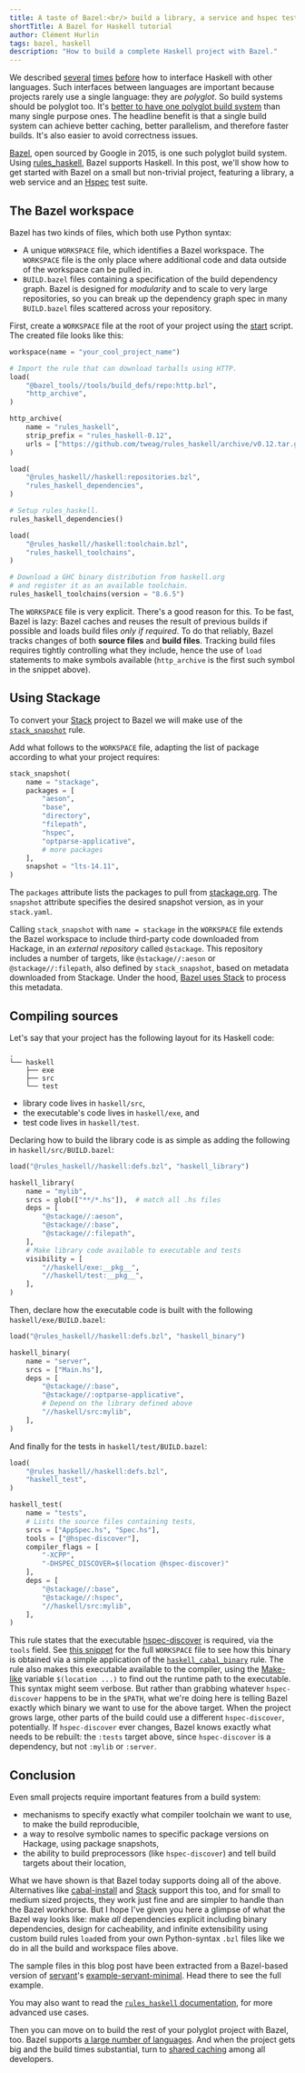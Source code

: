 ```yaml
---
title: A taste of Bazel:<br/> build a library, a service and hspec tests
shortTitle: A Bazel for Haskell tutorial
author: Clément Hurlin
tags: bazel, haskell
description: "How to build a complete Haskell project with Bazel."
---
```


We described [several][inline-java] [times][inline-js]
[before][inline-r] how to interface Haskell with other languages. Such
interfaces between languages are important because projects rarely use
a single language: they are _polyglot_. So build systems should be
polyglot too. It's [better to have one polyglot build
system][why-bazel] than many single purpose ones. The headline benefit
is that a single build system can achieve better caching, better
parallelism, and therefore faster builds. It's also easier to avoid
correctness issues.

[Bazel](https://bazel.build/), open sourced by Google in 2015, is one
such polyglot build system. Using [rules_haskell][rules_haskell],
Bazel supports Haskell. In this post, we'll show how to get started
with Bazel on a small but non-trivial project, featuring a library,
a web service and an [Hspec][hspec] test suite.

[inline-java]: https://www.tweag.io/posts/2017-08-17-inline-code.html
[inline-js]: https://www.tweag.io/posts/2019-05-09-inline-js.html
[inline-r]: https://www.tweag.io/posts/2015-09-08-programming-r-at-native-speed-in-haskell.html
[why-bazel]: https://www.tweag.io/posts/2018-02-28-bazel-haskell.html
[rules_haskell]: https://haskell.build
[hspec]: http://hspec.github.io/

## The Bazel workspace

Bazel has two kinds of files, which both use Python syntax:

* A unique `WORKSPACE` file, which identifies a Bazel workspace. The `WORKSPACE` file is the only
  place where additional code and data outside of the workspace can be pulled
  in.
* `BUILD.bazel` files containing a specification of the build
  dependency graph. Bazel is designed for *modularity* and to scale to
  very large repositories, so you can break up the dependency graph
  spec in many `BUILD.bazel` files scattered across your repository.

First, create a `WORKSPACE` file at the root of your project
using the [start][start] script. The created file looks like this:

```python
workspace(name = "your_cool_project_name")

# Import the rule that can download tarballs using HTTP.
load(
    "@bazel_tools//tools/build_defs/repo:http.bzl",
    "http_archive",
)

http_archive(
    name = "rules_haskell",
    strip_prefix = "rules_haskell-0.12",
    urls = ["https://github.com/tweag/rules_haskell/archive/v0.12.tar.gz"],
)

load(
    "@rules_haskell//haskell:repositories.bzl",
    "rules_haskell_dependencies",
)

# Setup rules_haskell.
rules_haskell_dependencies()

load(
    "@rules_haskell//haskell:toolchain.bzl",
    "rules_haskell_toolchains",
)

# Download a GHC binary distribution from haskell.org
# and register it as an available toolchain.
rules_haskell_toolchains(version = "8.6.5")
```

The `WORKSPACE` file is very explicit. There's a good reason for this.
To be fast, Bazel is lazy: Bazel caches and reuses the result of previous builds if possible
and loads build files _only if required_. To do that reliably,
Bazel tracks changes of both **source files** and **build files**. Tracking
build files requires tightly controlling what they include,
hence the use of `load` statements to make symbols available
(`http_archive` is the first such symbol in the snippet above).

[start]: https://rules-haskell.readthedocs.io/en/latest/haskell-use-cases.html#starting-a-new-project

## Using Stackage

To convert your [Stack][stack] project to Bazel we will make use of
the [`stack_snapshot`][stack_snapshot] rule.

[stack_snapshot]: https://release.api.haskell.build/haskell/cabal.html#stack_snapshot

Add what follows to the `WORKSPACE` file, adapting the list
of package according to what your project requires:

```python
stack_snapshot(
    name = "stackage",
    packages = [
        "aeson",
        "base",
        "directory",
        "filepath",
        "hspec",
        "optparse-applicative",
        # more packages
    ],
    snapshot = "lts-14.11",
)
```

The `packages` attribute lists the packages to pull from
[stackage.org](https://www.stackage.org). The `snapshot` attribute specifies the
desired snapshot version, as in your `stack.yaml`.

Calling `stack_snapshot` with `name = stackage` in the `WORKSPACE`
file extends the Bazel workspace to include third-party code
downloaded from Hackage, in an *external repository* called
`@stackage`. This repository includes a number of targets, like
`@stackage//:aeson` or `@stackage//:filepath`, also defined by
`stack_snapshot`, based on metadata downloaded from Stackage. Under
the hood, [Bazel uses Stack][bazel-stack-nix] to process this metadata.

[bazel-stack-nix]: https://www.tweag.io/posts/2019-10-09-bazel-cabal-stack.html

## Compiling sources

Let's say that your project has the following layout for its
Haskell code:

```plain
.
└── haskell
    ├── exe
    ├── src
    └── test
```

* library code lives in `haskell/src`,
* the executable's code lives in `haskell/exe`, and
* test code lives in `haskell/test`.

Declaring how to build the library code is as simple as adding
the following in `haskell/src/BUILD.bazel`:

```python
load("@rules_haskell//haskell:defs.bzl", "haskell_library")

haskell_library(
    name = "mylib",
    srcs = glob(["**/*.hs"]),  # match all .hs files
    deps = [
        "@stackage//:aeson",
        "@stackage//:base",
        "@stackage//:filepath",
    ],
    # Make library code available to executable and tests
    visibility = [
        "//haskell/exe:__pkg__",
        "//haskell/test:__pkg__",
    ],
)
```

Then, declare how the executable code is built with the
following `haskell/exe/BUILD.bazel`:

```python
load("@rules_haskell//haskell:defs.bzl", "haskell_binary")

haskell_binary(
    name = "server",
    srcs = ["Main.hs"],
    deps = [
        "@stackage//:base",
        "@stackage//:optparse-applicative",
        # Depend on the library defined above
        "//haskell/src:mylib",
    ],
)
```

And finally for the tests in `haskell/test/BUILD.bazel`:

```python
load(
    "@rules_haskell//haskell:defs.bzl",
    "haskell_test",
)

haskell_test(
    name = "tests",
    # Lists the source files containing tests,
    srcs = ["AppSpec.hs", "Spec.hs"],
    tools = ["@hspec-discover"],
    compiler_flags = [
        "-XCPP",
        "-DHSPEC_DISCOVER=$(location @hspec-discover)"
    ],
    deps = [
        "@stackage//:base",
        "@stackage//:hspec",
        "//haskell/src:mylib",
    ],
)
```

This rule states that the executable
[hspec-discover](http://hspec.github.io/hspec-discover.html) is required, via
the `tools` field. See [this
snippet](https://github.com/aherrmann/stack_snapshot_example/blob/0db0b540583e3061ac2b7b154a60d726ef227311/WORKSPACE#L78-L105)
for the full `WORKSPACE` file to see how this binary is obtained via a simple
application of the
[`haskell_cabal_binary`](https://release.api.haskell.build/haskell/cabal.html#stack_snapshot#haskell_cabal_binary)
rule. The rule also makes this executable available to the compiler, using the
[Make-like](https://docs.bazel.build/versions/master/be/make-variables.html)
variable `$(location ...)` to find out the runtime path to the executable.
This syntax might seem verbose. But rather than grabbing whatever
`hspec-discover` happens to be in the `$PATH`, what we're doing here
is telling Bazel exactly which binary we want to use for the above
target. When the project grows large, other parts of the build could
use a different `hspec-discover`, potentially. If `hspec-discover`
ever changes, Bazel knows exactly what needs to be rebuilt: the
`:tests` target above, since `hspec-discover` is a dependency,
but not `:mylib` or `:server`.

## Conclusion

Even small projects require important features from a build system:

* mechanisms to specify exactly what compiler toolchain we want to
  use, to make the build reproducible,
* a way to resolve symbolic names to specific package versions on
  Hackage, using package snapshots,
* the ability to build preprocessors (like `hspec-discover`) and tell
  build targets about their location,

What we have shown is that Bazel today supports doing all of the
above. Alternatives like [cabal-install][cabal-install] and [Stack][stack]
support this too, and
for small to medium sized projects, they work just fine and are
simpler to handle than the Bazel workhorse. But I hope I've given you
here a glimpse of what the Bazel way looks like: make *all*
dependencies explicit including binary dependencies, design for
cacheability, and infinite extensibility using custom build rules
`load`ed from your own Python-syntax `.bzl` files like we do in all the
build and workspace files above.

The
sample files in this blog post have been extracted from a Bazel-based
version of [servant](https://github.com/haskell-servant)'s
[example-servant-minimal][bazel-stack-example]. Head there to see the
full example.

You may also want to read the [`rules_haskell`
documentation](https://rules-haskell.readthedocs.io/en/latest/), for
more advanced use cases.

Then you can move on to build the rest of your polyglot project with
Bazel, too. Bazel supports [a large number of languages][bazel-rules-list].
And when the project gets big and the build times
substantial, turn to [shared caching][bazel-remote-cache]
among all developers.

[bazel-stack-example]: https://github.com/aherrmann/stack_snapshot_example
[bazel-remote-cache]: https://www.tweag.io/posts/2020-04-09-bazel-remote-cache.html
[bazel-rules-list]: https://docs.bazel.build/versions/master/rules.html
[cabal-install]: https://hackage.haskell.org/package/cabal-install
[stack]: https://docs.haskellstack.org/en/stable/README/
